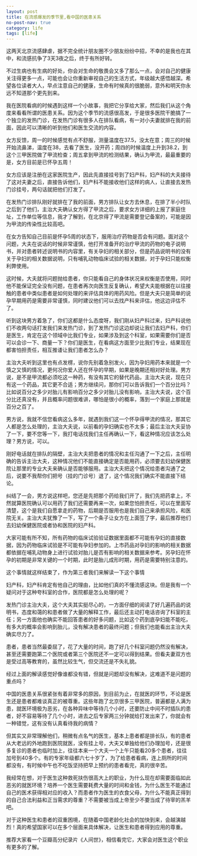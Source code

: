 ```yaml
---
layout: post
title: 在流感爆发的季节里,看中国的医患关系
no-post-nav: true
category: life
tags: [life]
---
```


这两天北京流感肆虐，据不完全统计朋友圈不少朋友纷纷中招，不幸的是我也在其中，和流感抗争了3天3夜之后，终于有所好转。

不过生病也有生病的好处，你会对生命的敬畏会又多了那么一点，会对自己的健康关注得更多一点，可能也会让你重新审视自己的生活方式，年级越大感悟越深。希望各位读者大人，早点注意自己的健康，生命有时候真的很脆弱，意外和明天你永远不知道那个更先到来。

我在医院看病的时候遇到这样一个小故事，我把它分享给大家，然后我们从这个角度来看看所谓的医患关系。因为这个季节的流感很高发，于是很多医院干脆搞了一个独立的发热门诊，在发热门诊有很多人在排队看病，有一对小夫妻就排在我的前面，因此可以清晰的听到他们和医生交流的内容。

女方反馈，周一的时候感觉有点不舒服，测量温度在37.5，没太在意；周三的时候开始流鼻涕，温度在38，去看了医生，没开药；周四的时候温度上升到38.2，到这个三甲医院做了甲流检查；周五拿到甲流的检测结果，确认为甲流，最最重要的是，女方目前是已怀孕五周！

女方应该是注册在这家医院生产，因此先直接挂号到了妇产科，妇产科的大夫接待了这对夫妻之后，直接告诉他们，妇产科不能接收他们这样的病人，让直接去发热门诊挂号，两句话就把他们打发了。

在发热门诊排队刚好就排在了我的前面，男方排队让女方去休息，在排了半小时队之后到了他们，主治大夫确认女方得了甲流之后，要求女方详细的上报了家庭住址，工作单位等信息，我才了解到，在北京得了甲流是需要登记备案的，可能是因为甲流的传染性比较高吧。

在女方告知自己目前是怀孕5周的状态下，服用治疗药物是否会有问题。面对这个问题，大夫在说话的时候非常谨慎，他打开准备开的治疗甲流的药物的电子说明书，并对患者转述说明书的内容里，有关孕妇的相关部分，但是药品说明书的没有关于孕妇的相关数据说明，只有哺乳动物临床试验的相关数据，对于孕妇只能权衡利弊使用。

这时候，大夫就将问题抛给患者，你只能看自己的身体状况来权衡是否使用，同时他不能保证完全没有问题，在患者再次向医生反复确认，希望大夫能根据在以往接触的患者中类似患者是如何处理的来评估具体的用药风险。但是大夫只是简单的说孕早期用药是需要非常谨慎，同时建议他们可以去找产科来评估，他这边评估不了。

听到这块男方着急了，你们这都是什么态度呀，我们刚从妇产科过来，妇产科说他们不收两句话打发我们来发热门诊，到了发热门诊这边却说让我们去妇产科，你们是医生，肯定在这个领域中比我们专业，如果涉及到这个科室，如果需要你们是否可以会诊一下、商量一下？你们是医生，在看病这方面至少比我们专业，结果现在都害怕担责任，相互推诿让我们患者怎么办？

主治大夫听到这里也有点发楞，说你先别着急别发火，因为孕妇用药本来就是一个慎之又慎的情况，更何况你爱人还在怀孕的早期，如果是晚期还相对好处理。男方说，是不是甲流都必须吃这一种药，有没有其它的替代药品，主治大夫说，现在只有这一个药品，其它更不合适；男方继续问，那你们可以告诉我们一个百分比吗？比如说百分之多少对胎儿有影响百分之多少对胎儿没有影响，主治大夫说，这个百分比还真没有，并且概率问题很难讲，哪怕是很小的概率，落到一个家庭上那就是百分之百了。

男方说，我就不信您看病这么多年，就遇到我们这一个怀孕得甲流的情况，那其它人都是怎么处理的，主治大夫说，以前看的孕妇确实也不太多；最后主治大夫妥协了一下，要不您等一下，我打电话找我们主任再确认一下，看这种情况应该怎么处理？男方说，可以。

刚好电话就在排队的隔壁，主治大夫把患者的情况和主任沟通了一下之后，主任明确的告诉主治大夫，这种情况他们不能直接确定是否能用药，必须要去妇幼保健医院让那里的专业大夫来确认是否能够服用。主治大夫把这个情况给患者沟通了之后，说要不我帮你们把号（挂的门诊号）退了，这个情况我们确实不能直接下结论。

纠结了一会，男方说这样吧，您还是先把那个药给我们开了，我们先把药拿上，不然就算医院确认可以用药了我们还需要再来一次，如果您怕担责任，可以在里面写清楚，这个是我们自愿拿走的药物，后期是否服用也是我们自己来承担风险，和医院无关。主治大夫犹豫了一下，写了一个条子让女方在上面签了字，最后推荐他们去妇幼保健医院或者协和医院的妇产科。

大家可能有所不知，所有药物的临床试验验证数据里面都不可能有孕妇的直接数据，因为药物临床试验是不可能有孕妇参加的。上市药品对孕妇的影响的相关数据都依据在哺乳动物身上进行试验对胎儿是否有影响的相关数据来参考。另孕妇在怀孕的初期是非常关键的一个时期，此时是胎儿成形时期，用药是需要特别注意的。

这个事情就这样结束了，作为第三者我们来解读一下这个事情

妇产科，妇产科肯定有他自己的理由，比如他们真的不懂流感这块。但是我有一个疑问对于这种夸科室的合作，医院都是怎么处理的呢？

发热门诊主治大夫，这个大夫其实挺尽心的，一方面仔细的阅读了好几遍药品的说明书，态度和蔼的和患者做了大量的解释工作，最后还主动打电话咨询了科室的主任；另一方面他也确实不能回答患者的好多问题，比如这个药到底孕妇能不能吃，有多大的概率会影响到胎儿，没有解决患者的最终问题；但我们也能看出主治大夫确实尽力了。

患者，患者当然最委屈了，花了大量的时间，跑了好几个科室问题仍然没有解决，甚至还需要跑第二个医院或者第三个医院还不一定可以得到结果。但看夫妻双方也是受过高等教育的，虽然比较生气，但交流还是不失礼貌。

经过上面的解读感觉好像谁都没有错，但就是问题却没有解决，这难道不是问题的重点吗？

中国的医患关系很紧张有着非常多的原因，到目前为止，在就医的环节，不论是医生还是患者都难谈真正的被尊重。这些年跑了北京很多三甲医院，普遍都是人满为患，就医环境极为恶劣，在各种异味中等待几个小时，还要防止中间不时插队的患者，好不容易等待了几个小时，进去之后专家两三分钟就给打发出来了，你就会有一种错觉，这有没有认真看待我的病情？

但其实又非常理解他们，稍微有点名气的医生，基本上患者都是排长队，有的患者从大老远的外地跑到医院就医，没有挂上号，大夫又单独给他们办理加号，还是很多复诊的患者也临时加上，往往本来一个大夫一个上午只能看20多个患者，往往加号到40多个。有的专家年级都六七十岁了，为了给患者看病，连上厕所的时间都没有，有时候中午也不吃饭坚持把早上预约的患者看完，真的很辛苦。

我经常在想，对于医生这种救死扶伤很高大上的职业，为什么现在却需要面临如此恶劣的就医环境？培养一个医生需要耗费大量的时间和金钱，为什么医生不能通过自己的医术获得相对应的收入？而患者作为医生的衣食父母，为什么不能真正得到的自己合法利益和正当需求的尊重？不需要被当成上帝至少不要当成了待宰的羔羊吧。

对于这种医生和患者的双重困境，在随着中国老龄化社会的加快到来，会越演越烈！真的希望国家可以在多个层面来具体解决，让医生和患者得到应用的尊重。

推荐大家看一个豆瓣高分纪录片《人间世》，相信看完它，大家会对医生这个职业有更多的了解。




